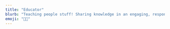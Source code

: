 ```yaml
---
title: "Educator"
blurb: "Teaching people stuff! Sharing knowledge in an engaging, responsive, learner-centered way, online and in-person."
emoji: "👨‍🏫"
---
```

